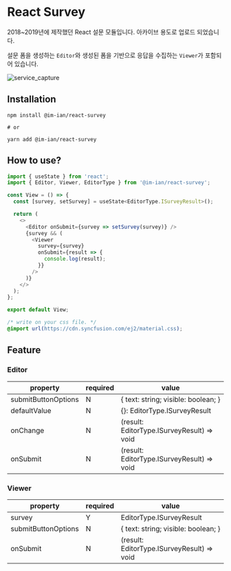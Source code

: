 # React Survey

2018~2019년에 제작했던 React 설문 모듈입니다. 아카이브 용도로 업로드 되었습니다.

설문 폼을 생성하는 `Editor`와 생성된 폼을 기반으로 응답을 수집하는 `Viewer`가 포함되어 있습니다.

![service_capture](https://user-images.githubusercontent.com/38205068/140688808-e767339e-423e-4318-a5bb-951464572e9a.png)

## Installation

```shell
npm install @im-ian/react-survey

# or

yarn add @im-ian/react-survey

```

## How to use?

```javascript
import { useState } from 'react';
import { Editor, Viewer, EditorType } from '@im-ian/react-survey';

const View = () => {
  const [survey, setSurvey] = useState<EditorType.ISurveyResult>();

  return (
    <>
      <Editor onSubmit={survey => setSurvey(survey)} />
      {survey && (
        <Viewer
          survey={survey}
          onSubmit={result => {
            console.log(result);
          }}
        />
      )}
    </>
  );
};

export default View;
```

```css
/* write on your css file. */
@import url(https://cdn.syncfusion.com/ej2/material.css);
```

## Feature

### Editor

| property            | required | value                                      |
| ------------------- | -------- | ------------------------------------------ |
| submitButtonOptions | N        | { text: string; visible: boolean; }        |
| defaultValue        | N        | {}: EditorType.ISurveyResult               |
| onChange            | N        | (result: EditorType.ISurveyResult) => void |
| onSubmit            | N        | (result: EditorType.ISurveyResult) => void |

### Viewer

| property            | required | value                                      |
| ------------------- | -------- | ------------------------------------------ |
| survey              | Y        | EditorType.ISurveyResult                   |
| submitButtonOptions | N        | { text: string; visible: boolean; }        |
| onSubmit            | N        | (result: EditorType.ISurveyResult) => void |
